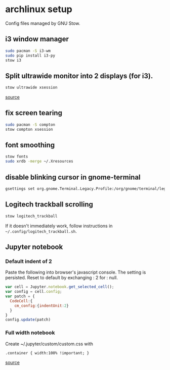 # archlinux setup
Config files managed by GNU Stow.

## i3 window manager
```bash
sudo pacman -S i3-wm
sudo pip install i3-py
stow i3
```

## Split ultrawide monitor into 2 displays (for i3).
```bash
stow ultrawide xsession
```

[source](https://askubuntu.com/questions/150066/split-monitor-in-two/998435#998435)


## fix screen tearing
```bash
sudo pacman -S compton
stow compton xsession
```

## font smoothing
```bash
stow fonts
sudo xrdb -merge ~/.Xresources
```

## disable blinking cursor in gnome-terminal
```bash
gsettings set org.gnome.Terminal.Legacy.Profile:/org/gnome/terminal/legacy/profiles:/:$(gsettings get org.gnome.Terminal.ProfilesList default | tr -d \')/ cursor-blink-mode off
```

## Logitech trackball scrolling
```bash
stow logitech_trackball
```
If it doesn't immediately work, follow instructions in `~/.config/logitech_trackball.sh`.


## Jupyter notebook
### Default indent of 2
Paste the following into browser's javascript console.
The setting is persisted. Reset to default by exchanging : 2 for : null.

```javascript
var cell = Jupyter.notebook.get_selected_cell();
var config = cell.config;
var patch = {
  CodeCell:{
    cm_config:{indentUnit:2}
  }
}
config.update(patch)
```

### Full width notebook
Create ~/.jupyter/custom/custom.css with

```
.container { width:100% !important; }
```

[source](https://stackoverflow.com/questions/21971449/how-do-i-increase-the-cell-width-of-the-jupyter-ipython-notebook-in-my-browser)
